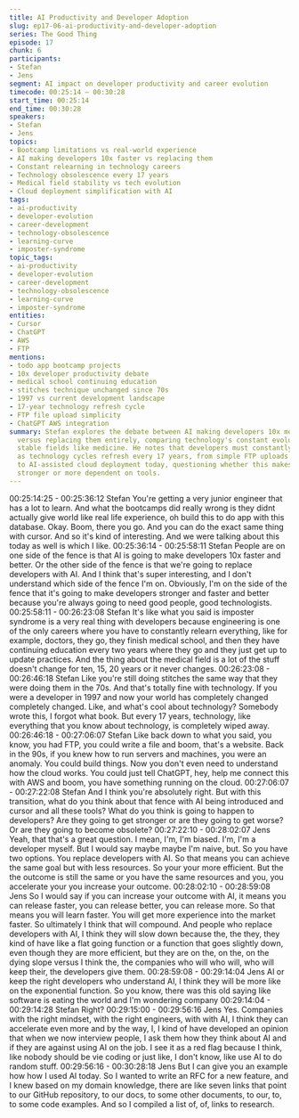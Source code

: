```yaml
---
title: AI Productivity and Developer Adoption
slug: ep17-06-ai-productivity-and-developer-adoption
series: The Good Thing
episode: 17
chunk: 6
participants:
- Stefan
- Jens
segment: AI impact on developer productivity and career evolution
timecode: 00:25:14 – 00:30:28
start_time: 00:25:14
end_time: 00:30:28
speakers:
- Stefan
- Jens
topics:
- Bootcamp limitations vs real-world experience
- AI making developers 10x faster vs replacing them
- Constant relearning in technology careers
- Technology obsolescence every 17 years
- Medical field stability vs tech evolution
- Cloud deployment simplification with AI
tags:
- ai-productivity
- developer-evolution
- career-development
- technology-obsolescence
- learning-curve
- imposter-syndrome
topic_tags:
- ai-productivity
- developer-evolution
- career-development
- technology-obsolescence
- learning-curve
- imposter-syndrome
entities:
- Cursor
- ChatGPT
- AWS
- FTP
mentions:
- todo app bootcamp projects
- 10x developer productivity debate
- medical school continuing education
- stitches technique unchanged since 70s
- 1997 vs current development landscape
- 17-year technology refresh cycle
- FTP file upload simplicity
- ChatGPT AWS integration
summary: Stefan explores the debate between AI making developers 10x more productive
  versus replacing them entirely, comparing technology's constant evolution to more
  stable fields like medicine. He notes that developers must constantly relearn everything
  as technology cycles refresh every 17 years, from simple FTP uploads in the 90s
  to AI-assisted cloud deployment today, questioning whether this makes developers
  stronger or more dependent on tools.
---
```


00:25:14:25 - 00:25:36:12
Stefan
You're getting a very junior engineer that has a lot to learn. And what the bootcamps did really
wrong is they didnt actually give world like real life experience, oh build this to do app with this
database. Okay. Boom, there you go. And you can do the exact same thing with cursor. And so
it's kind of interesting. And we were talking about this today as well is which I like.
00:25:36:14 - 00:25:58:11
Stefan
People are on one side of the fence is that AI is going to make developers 10x faster and better.
Or the other side of the fence is that we're going to replace developers with AI. And I think that's
super interesting, and I don't understand which side of the fence I'm on. Obviously, I'm on the
side of the fence that it's going to make developers stronger and faster and better because
you're always going to need good people, good technologists.
00:25:58:11 - 00:26:23:08
Stefan
It's like what you said is imposter syndrome is a very real thing with developers because
engineering is one of the only careers where you have to constantly relearn everything, like for
example, doctors, they go, they finish medical school, and then they have continuing education
every two years where they go and they just get up to update practices. And the thing about the
medical field is a lot of the stuff doesn't change for ten, 15, 20 years or it never changes.
00:26:23:08 - 00:26:46:18
Stefan
Like you're still doing stitches the same way that they were doing them in the 70s. And that's
totally fine with technology. If you were a developer in 1997 and now your world has completely
changed completely changed. Like, and what's cool about technology? Somebody wrote this, I
forgot what book. But every 17 years, technology, like everything that you know about
technology, is completely wiped away.
00:26:46:18 - 00:27:06:07
Stefan
Like back down to what you said, you know, you had FTP, you could write a file and boom, that's
a website. Back in the 90s, if you knew how to run servers and machines, you were an anomaly.
You could build things. Now you don't even need to understand how the cloud works. You could
just tell ChatGPT, hey, help me connect this with AWS and boom, you have something running
on the cloud.
00:27:06:07 - 00:27:22:08
Stefan
And I think you're absolutely right. But with this transition, what do you think about that fence
with AI being introduced and cursor and all these tools? What do you think is going to happen to
developers? Are they going to get stronger or are they going to get worse? Or are they going to
become obsolete?
00:27:22:10 - 00:28:02:07
Jens
Yeah, that that's a great question. I mean, I'm, I'm biased. I'm, I'm a developer myself. But I
would say maybe maybe I'm naive, but. So you have two options. You replace developers with
AI. So that means you can achieve the same goal but with less resources. So your your more
efficient. But the the outcome is still the same or you have the same resources and you, you
accelerate your you increase your outcome.
00:28:02:10 - 00:28:59:08
Jens
So I would say if you can increase your outcome with AI, it means you can release faster, you
can release better, you can release more. So that means you will learn faster. You will get more
experience into the market faster. So ultimately I think that will compound. And people who
replace developers with AI, I think they will slow down because the, the they, they kind of have
like a flat going function or a function that goes slightly down, even though they are more
efficient, but they are on the, on the, on the dying slope versus I think the, the companies who
will who will, who will keep their, the developers give them.
00:28:59:08 - 00:29:14:04
Jens
AI or keep the right developers who understand AI, I think they will be more like on the
exponential function. So you know, there was this old saying like software is eating the world
and I'm wondering company
00:29:14:04 - 00:29:14:28
Stefan
Right?
00:29:15:00 - 00:29:56:16
Jens
Yes. Companies with the right mindset, with the right engineers, with with AI, I think they can
accelerate even more and by the way, I, I kind of have developed an opinion that when we now
interview people, I ask them how they think about AI and if they are against using AI on the job. I
see it as a red flag because I think, like nobody should be vie coding or just like, I don't know,
like use AI to do random stuff.
00:29:56:16 - 00:30:28:18
Jens
But I can give you an example how how I used AI today. So I wanted to write an RFC for a new
feature, and I knew based on my domain knowledge, there are like seven links that point to our
GitHub repository, to our docs, to some other documents, to our, to, to some code examples.
And so I compiled a list of, of, links to research.